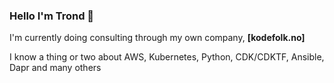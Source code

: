 ### Hello I'm Trond 👋

I'm currently doing consulting through my own company, **[kodefolk.no]**

I know a thing or two about AWS, Kubernetes, Python, CDK/CDKTF, Ansible, Dapr and many others




<!--
**trondhindenes/trondhindenes** is a ✨ _special_ ✨ repository because its `README.md` (this file) appears on your GitHub profile.

Here are some ideas to get you started:

- 🔭 I’m currently working on ...
- 🌱 I’m currently learning ...
- 👯 I’m looking to collaborate on ...
- 🤔 I’m looking for help with ...
- 💬 Ask me about ...
- 📫 How to reach me: ...
- 😄 Pronouns: ...
- ⚡ Fun fact: ...
-->
